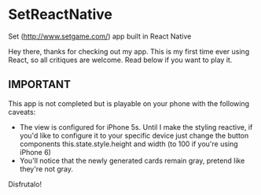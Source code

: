 # SetReactNative
Set (http://www.setgame.com/) app built in React Native

Hey there, thanks for checking out my app. This is my first time ever using React, so all critiques are welcome. Read below if you want to play it.

## IMPORTANT ##
This app is not completed but is playable on your phone with the following caveats: 
- The view is configured for iPhone 5s. Until I make the styling reactive, if you'd like to configure it to your specific 
  device just change the button components this.state.style.height and width (to 100 if you're using iPhone 6)
- You'll notice that the newly generated cards remain gray, pretend like they're not gray.

Disfrutalo!
